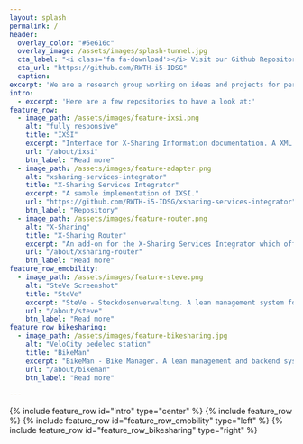 ```yaml
---
layout: splash
permalink: /
header:
  overlay_color: "#5e616c"
  overlay_image: /assets/images/splash-tunnel.jpg
  cta_label: "<i class='fa fa-download'></i> Visit our Github Repository"
  cta_url: "https://github.com/RWTH-i5-IDSG"
  caption:
excerpt: 'We are a research group working on ideas and projects for personal intermodal mobility and e-mobility.'
intro:
  - excerpt: 'Here are a few repositories to have a look at:'
feature_row:
  - image_path: /assets/images/feature-ixsi.png
    alt: "fully responsive"
    title: "IXSI"
    excerpt: "Interface for X-Sharing Information documentation. A XML and Websocket-based interface standard to integrated sharing services into travel information."
    url: "/about/ixsi"
    btn_label: "Read more"
  - image_path: /assets/images/feature-adapter.png
    alt: "xsharing-services-integrator"
    title: "X-Sharing Services Integrator"
    excerpt: "A sample implementation of IXSI."
    url: "https://github.com/RWTH-i5-IDSG/xsharing-services-integrator"
    btn_label: "Repository"
  - image_path: /assets/images/feature-router.png
    alt: "X-Sharing"
    title: "X-Sharing Router"
    excerpt: "An add-on for the X-Sharing Services Integrator which offers routing information for the integrated mobility services."
    url: "/about/xsharing-router"
    btn_label: "Read more"
feature_row_emobility:
  - image_path: /assets/images/feature-steve.png
    alt: "SteVe Screenshot"
    title: "SteVe"
    excerpt: "SteVe - Steckdosenverwaltung. A lean management system for electric charging stations using OCPP."
    url: "/about/steve"
    btn_label: "Read more"
feature_row_bikesharing:
  - image_path: /assets/images/feature-bikesharing.jpg
    alt: "VeloCity pedelec station"
    title: "BikeMan"
    excerpt: "BikeMan - Bike Manager. A lean management and backend system for pedelec rental stations."
    url: "/about/bikeman"
    btn_label: "Read more"

---
```


{% include feature_row id="intro" type="center" %}
{% include feature_row %}
{% include feature_row id="feature_row_emobility" type="left" %}
{% include feature_row id="feature_row_bikesharing" type="right" %}
